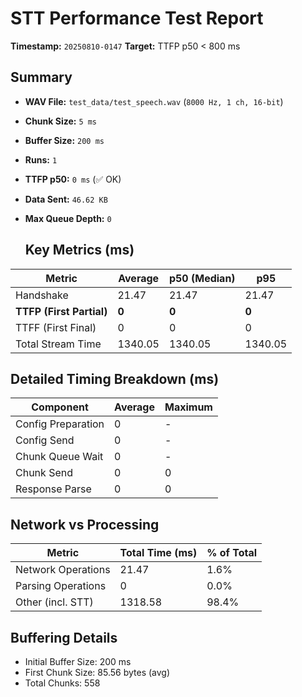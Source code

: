 # STT Performance Test Report
   
   **Timestamp:** `20250810-0147`
   **Target:** TTFP p50 < 800 ms
   
   ## Summary
- **WAV File:** `test_data/test_speech.wav` (`8000 Hz, 1 ch, 16-bit`)
- **Chunk Size:** `5 ms`
- **Buffer Size:** `200 ms`
- **Runs:** `1`
- **TTFP p50:** `0 ms` (✅ OK)
- **Data Sent:** `46.62 KB`
- **Max Queue Depth:** `0`
   
   ## Key Metrics (ms)
| Metric         | Average | p50 (Median) | p95          |
|----------------|---------|--------------|--------------|
| Handshake      | 21.47 | 21.47 | 21.47 |
| **TTFP (First Partial)** | **0** | **0** | **0** |
| TTFF (First Final) | 0 | 0 | 0 |
| Total Stream Time| 1340.05 | 1340.05 | 1340.05 |

   ## Detailed Timing Breakdown (ms)
| Component | Average | Maximum |
|-----------|---------|---------|
| Config Preparation | 0 | - |
| Config Send | 0 | - |
| Chunk Queue Wait | 0 | - |
| Chunk Send | 0 | 0 |
| Response Parse | 0 | 0 |

   ## Network vs Processing
| Metric | Total Time (ms) | % of Total |
|--------|----------------|------------|
| Network Operations | 21.47 | 1.6% |
| Parsing Operations | 0 | 0.0% |
| Other (incl. STT) | 1318.58 | 98.4% |

   ## Buffering Details
- Initial Buffer Size: 200 ms
- First Chunk Size: 85.56 bytes (avg)
- Total Chunks: 558
